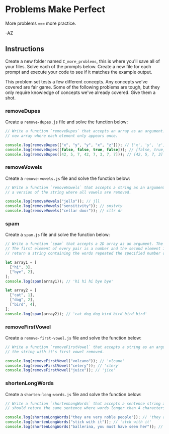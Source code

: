 # Problems Make Perfect

More problems `===` more practice.

-AZ

## Instructions

Create a new folder named `C_more_problems`, this is where you'll save all of your files. Solve each
of the prompts below. Create a new file for each prompt and execute your code to see if it matches
the example output.

This problem set tests a few different concepts. Any concepts we've covered are fair game. Some of
the following problems are tough, but they only require knowledge of concepts we've already covered.
Give them a shot.

### removeDupes

Create a `remove-dupes.js` file and solve the function below:

```js
// Write a function `removeDupes` that accepts an array as an argument. The function should return a
// new array where each element only appears once.

console.log(removeDupes(["x", "y", "y", "x", "z"])); // ['x', 'y', 'z']
console.log(removeDupes([false, false, true, false])); // [false, true]
console.log(removeDupes([42, 5, 7, 42, 7, 3, 7, 7])); // [42, 5, 7, 3]
```

### removeVowels

Create a `remove-vowels.js` file and solve the function below:

```js
// Write a function `removeVowels` that accepts a string as an argument. The function should return
// a version of the string where all vowels are removed.

console.log(removeVowels("jello")); // jll
console.log(removeVowels("sensitivity")); // snstvty
console.log(removeVowels("cellar door")); // cllr dr
```

### spam

Create a `spam.js` file and solve the function below:

```js
// Write a function `spam` that accepts a 2D array as an argument. The array contains pairs as elements.
// The first element of every pair is a number and the second element is a word. The function should
// return a string containing the words repeated the specified number of times. See the examples.

let array1 = [
  ["hi", 3],
  ["bye", 2],
];
console.log(spam(array1)); // 'hi hi hi bye bye'

let array2 = [
  ["cat", 1],
  ["dog", 2],
  ["bird", 4],
];
console.log(spam(array2)); // 'cat dog dog bird bird bird bird'
```

### removeFirstVowel

Create a `remove-first-vowel.js` file and solve the function below:

```js
// Write a function `removeFirstVowel` that accepts a string as an argument. The function should return
// the string with it's first vowel removed.

console.log(removeFirstVowel("volcano")); // 'vlcano'
console.log(removeFirstVowel("celery")); // 'clery'
console.log(removeFirstVowel("juice")); // 'jice'
```

### shortenLongWords

Create a `shorten-long-words.js` file and solve the function below:

```js
// Write a function `shortenLongWords` that accepts a sentence string as an argument. The function
// should return the same sentence where words longer than 4 characters have their vowels removed.

console.log(shortenLongWords("they are very noble people")); // 'they are very nbl ppl'
console.log(shortenLongWords("stick with it")); // 'stck with it'
console.log(shortenLongWords("ballerina, you must have seen her")); // 'bllrna, you must have seen her'
```
